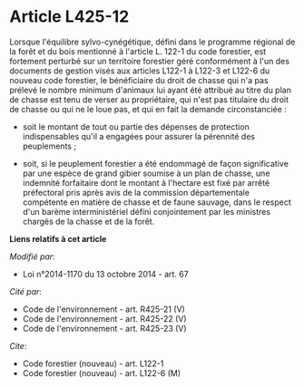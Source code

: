# Article L425-12

Lorsque l'équilibre sylvo-cynégétique, défini dans le programme régional de la forêt et du bois mentionné à l'article L.
122-1 du code forestier, est fortement perturbé sur un territoire forestier géré conformément à l'un des documents de gestion
visés aux articles L122-1 à L122-3 et L122-6 du nouveau code forestier, le bénéficiaire du droit de chasse qui n'a pas
prélevé le nombre minimum d'animaux lui ayant été attribué au titre du plan de chasse est tenu de verser au propriétaire, qui
n'est pas titulaire du droit de chasse ou qui ne le loue pas, et qui en fait la demande circonstanciée :

- soit le montant de tout ou partie des dépenses de protection indispensables qu'il a engagées pour assurer la pérennité des
peuplements ;

- soit, si le peuplement forestier a été endommagé de façon significative par une espèce de grand gibier soumise à un plan de
chasse, une indemnité forfaitaire dont le montant à l'hectare est fixé par arrêté préfectoral pris après avis de la
commission départementale compétente en matière de chasse et de faune sauvage, dans le respect d'un barème interministériel
défini conjointement par les ministres chargés de la chasse et de la forêt.

**Liens relatifs à cet article**

_Modifié par_:

  - Loi n°2014-1170 du 13 octobre 2014 - art. 67

_Cité par_:

  - Code de l'environnement - art. R425-21 (V)
  - Code de l'environnement - art. R425-22 (V)
  - Code de l'environnement - art. R425-23 (V)

_Cite_:

  - Code forestier (nouveau) - art. L122-1
  - Code forestier (nouveau) - art. L122-6 (M)
